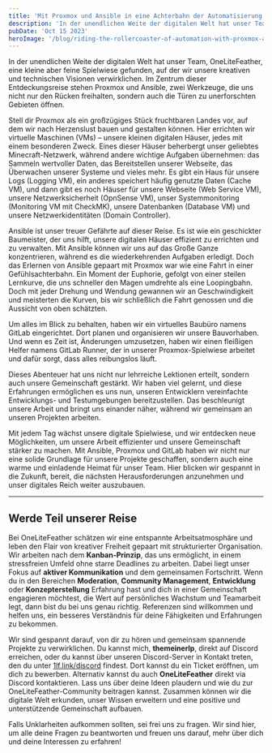 ```yaml
---
title: 'Mit Proxmox und Ansible in eine Achterbahn der Automatisierung'
description: 'In der unendlichen Weite der digitalen Welt hat unser Team, OneLiteFeather, eine kleine aber feine Spielwiese gefunden, auf der wir unsere kreativen und technischen Visionen verwirklichen. Im Zentrum dieser Entdeckungsreise stehen Proxmox und Ansible, zwei Werkzeuge, die uns nicht nur den Rücken freihalten, sondern auch die Türen zu unerforschten Gebieten öffnen.'
pubDate: 'Oct 15 2023'
heroImage: '/blog/riding-the-rollercoaster-of-automation-with-proxmox-and-ansible.webp'
---
```

In der unendlichen Weite der digitalen Welt hat unser Team, OneLiteFeather, eine kleine aber feine Spielwiese gefunden, auf der wir unsere kreativen und technischen Visionen verwirklichen. Im Zentrum dieser Entdeckungsreise stehen Proxmox und Ansible, zwei Werkzeuge, die uns nicht nur den Rücken freihalten, sondern auch die Türen zu unerforschten Gebieten öffnen.

Stell dir Proxmox als ein großzügiges Stück fruchtbaren Landes vor, auf dem wir nach Herzenslust bauen und gestalten können. Hier errichten wir virtuelle Maschinen (VMs) – unsere kleinen digitalen Häuser, jedes mit einem besonderen Zweck. Eines dieser Häuser beherbergt unser geliebtes Minecraft-Netzwerk, während andere wichtige Aufgaben übernehmen: das Sammeln wertvoller Daten, das Bereitstellen unserer Webseite, das Überwachen unserer Systeme und vieles mehr. Es gibt ein Haus für unsere Logs (Logging VM), ein anderes speichert häufig genutzte Daten (Cache VM), und dann gibt es noch Häuser für unsere Webseite (Web Service VM), unsere Netzwerksicherheit (OpnSense VM), unser Systemmonitoring (Monitoring VM mit CheckMK), unsere Datenbanken (Database VM) und unsere Netzwerkidentitäten (Domain Controller).

Ansible ist unser treuer Gefährte auf dieser Reise. Es ist wie ein geschickter Baumeister, der uns hilft, unsere digitalen Häuser effizient zu errichten und zu verwalten. Mit Ansible können wir uns auf das Große Ganze konzentrieren, während es die wiederkehrenden Aufgaben erledigt. Doch das Erlernen von Ansible gepaart mit Proxmox war wie eine Fahrt in einer Gefühlsachterbahn. Ein Moment der Euphorie, gefolgt von einer steilen Lernkurve, die uns schneller den Magen umdrehte als eine Loopingbahn. Doch mit jeder Drehung und Wendung gewannen wir an Geschwindigkeit und meisterten die Kurven, bis wir schließlich die Fahrt genossen und die Aussicht von oben schätzten.

Um alles im Blick zu behalten, haben wir ein virtuelles Baubüro namens GitLab eingerichtet. Dort planen und organisieren wir unsere Bauvorhaben. Und wenn es Zeit ist, Änderungen umzusetzen, haben wir einen fleißigen Helfer namens GitLab Runner, der in unserer Proxmox-Spielwiese arbeitet und dafür sorgt, dass alles reibungslos läuft.

Dieses Abenteuer hat uns nicht nur lehrreiche Lektionen erteilt, sondern auch unsere Gemeinschaft gestärkt. Wir haben viel gelernt, und diese Erfahrungen ermöglichen es uns nun, unseren Entwicklern vereinfachte Entwicklungs- und Testumgebungen bereitzustellen. Das beschleunigt unsere Arbeit und bringt uns einander näher, während wir gemeinsam an unseren Projekten arbeiten.

Mit jedem Tag wächst unsere digitale Spielwiese, und wir entdecken neue Möglichkeiten, um unsere Arbeit effizienter und unsere Gemeinschaft stärker zu machen. Mit Ansible, Proxmox und GitLab haben wir nicht nur eine solide Grundlage für unsere Projekte geschaffen, sondern auch eine warme und einladende Heimat für unser Team. Hier blicken wir gespannt in die Zukunft, bereit, die nächsten Herausforderungen anzunehmen und unser digitales Reich weiter auszubauen.

---

## Werde Teil unserer Reise

Bei OneLiteFeather schätzen wir eine entspannte Arbeitsatmosphäre und leben den Flair von kreativer Freiheit gepaart mit strukturierter Organisation. Wir arbeiten nach dem **Kanban-Prinzip**, das uns ermöglicht, in einem stressfreien Umfeld ohne starre Deadlines zu arbeiten. Dabei liegt unser Fokus auf **aktiver Kommunikation** und dem gemeinsamen Fortschritt. Wenn du in den Bereichen **Moderation**, **Community Management**, **Entwicklung** oder **Konzepterstellung** Erfahrung hast und dich in einer Gemeinschaft engagieren möchtest, die Wert auf persönliches Wachstum und Teamarbeit legt, dann bist du bei uns genau richtig. Referenzen sind willkommen und helfen uns, ein besseres Verständnis für deine Fähigkeiten und Erfahrungen zu bekommen.

Wir sind gespannt darauf, von dir zu hören und gemeinsam spannende Projekte zu verwirklichen. Du kannst mich, **themeinerlp**, direkt auf Discord erreichen, oder du kannst über unseren Discord-Server in Kontakt treten, den du unter [1lf.link/discord](https://1lf.link/discord) findest. Dort kannst du ein Ticket eröffnen, um dich zu bewerben. Alternativ kannst du auch **OneLiteFeather** direkt via Discord kontaktieren. Lass uns über deine Ideen plaudern und wie du zur OneLiteFeather-Community beitragen kannst. Zusammen können wir die digitale Welt erkunden, unser Wissen erweitern und eine positive und unterstützende Gemeinschaft aufbauen.

Falls Unklarheiten aufkommen sollten, sei frei uns zu fragen. Wir sind hier, um alle deine Fragen zu beantworten und freuen uns darauf, mehr über dich und deine Interessen zu erfahren!
